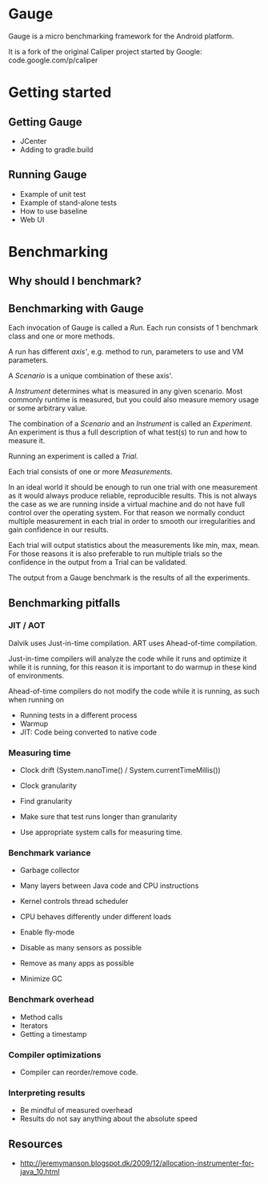 Gauge
=====

Gauge is a micro benchmarking framework for the Android platform.

It is a fork of the original Caliper project started by Google: code.google.com/p/caliper

# Getting started

## Getting Gauge

* JCenter
* Adding to gradle.build


## Running Gauge

* Example of unit test
* Example of stand-alone tests
* How to use baseline
* Web UI

## 



# Benchmarking

## Why should I benchmark?


## Benchmarking with Gauge

Each invocation of Gauge is called a *Run*. Each run consists of 1 benchmark class and one or more methods.

A run has different *axis'*, e.g. method to run, parameters to use and VM parameters.

A *Scenario* is a unique combination of these axis'.

A *Instrument* determines what is measured in any given scenario. Most commonly runtime is measured, but you 
could also measure memory usage or some arbitrary value.

The combination of a *Scenario* and an *Instrument* is called an *Experiment*. An experiment is thus a full 
description of what test(s) to run and how to measure it.

Running an experiment is called a *Trial*.

Each trial consists of one or more *Measurements*. 

In an ideal world it should be enough to run one trial with one measurement as it would always produce reliable, 
reproducible  results. This is not always the case as we are running inside a virtual machine and do not have full 
control over the operating system. For that reason we normally conduct multiple measurement in each trial in order to 
smooth our irregularities and gain confidence in our results. 

Each trial will output statistics about the measurements like min, max, mean. For those reasons it is also preferable to 
run multiple trials so the confidence in the output from a Trial can be validated.

The output from a Gauge benchmark is the results of all the experiments.

## Benchmarking pitfalls

### JIT / AOT

Dalvik uses Just-in-time compilation.
ART uses Ahead-of-time compilation.

Just-in-time compilers will analyze the code while it runs and optimize it while it is running, for this reason it is
important to do warmup in these kind of environments.

Ahead-of-time compilers do not modify the code while it is running, as such when running on 

* Running tests in a different process
* Warmup
* JIT: Code being converted to native code


### Measuring time

* Clock drift (System.nanoTime() / System.currentTimeMillis())
* Clock granularity

* Find granularity
* Make sure that test runs longer than granularity
* Use appropriate system calls for measuring time.


### Benchmark variance

* Garbage collector
* Many layers between Java code and CPU instructions
* Kernel controls thread scheduler
* CPU behaves differently under different loads

* Enable fly-mode
* Disable as many sensors as possible
* Remove as many apps as possible
* Minimize GC


### Benchmark overhead

* Method calls
* Iterators
* Getting a timestamp


### Compiler optimizations

* Compiler can reorder/remove code.

### Interpreting results

* Be mindful of measured overhead
* Results do not say anything about the absolute speed


## Resources

- http://jeremymanson.blogspot.dk/2009/12/allocation-instrumenter-for-java_10.html